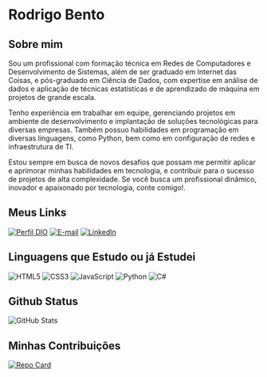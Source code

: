 # Rodrigo Bento
## Sobre mim
 Sou um profissional com formação técnica em Redes de Computadores e Desenvolvimento de Sistemas, além de ser graduado em Internet das Coisas, e pós-graduado em Ciência de Dados, com expertise em análise de dados e aplicação de técnicas estatísticas e de aprendizado de máquina em projetos de grande escala.

Tenho experiência em trabalhar em equipe, gerenciando projetos em ambiente de desenvolvimento e implantação de soluções tecnológicas para diversas empresas. Também possuo habilidades em programação em diversas linguagens, como Python, bem como em configuração de redes e infraestrutura de TI.

Estou sempre em busca de novos desafios que possam me permitir aplicar e aprimorar minhas habilidades em tecnologia, e contribuir para o sucesso de projetos de alta complexidade. Se você busca um profissional dinâmico, inovador e apaixonado por tecnologia, conte comigo!.

## Meus Links

[![Perfil DIO](https://img.shields.io/badge/-Meu%20Perfil%20na%20DIO-30A3DC?style=for-the-badge)](https://github.com/RCBento)
[![E-mail](https://img.shields.io/badge/-Email-000?style=for-the-badge&logo=microsoft-outlook&logoColor=E94D5F)](mailto:rodrigo.c.bento@outlook.com)
[![LinkedIn](https://img.shields.io/badge/-LinkedIn-000?style=for-the-badge&logo=linkedin&logoColor=30A3DC)](https://www.linkedin.com/in/rodrigo-bento-955927118/)

## Linguagens que Estudo ou já Estudei
![HTML5](https://img.shields.io/badge/HTML5-E34F26?style=for-the-badge&logo=html5&logoColor=white)
![CSS3](https://img.shields.io/badge/CSS3-1572B6?style=for-the-badge&logo=css3&logoColor=white)
![JavaScript](https://img.shields.io/badge/JavaScript-F7DF1E?style=for-the-badge&logo=javascript&logoColor=black)
![Python](https://img.shields.io/badge/python-3670A0?style=for-the-badge&logo=python&logoColor=ffdd54)
![C#](https://img.shields.io/badge/C%23-239120?style=for-the-badge&logo=c-sharp&logoColor=white)

## Github Status
![GitHub Stats](https://github-readme-stats.vercel.app/api?username=RCBento&theme=transparent&bg_color=000&border_color=30A3DC&show_icons=true&icon_color=30A3DC&title_color=30A3DC&text_color=FFF)

## Minhas Contribuições
[![Repo Card](https://github-readme-stats.vercel.app/api/pin/?username=RCBento&repo=dio-lab-open-source&bg_color=000&border_color=30A3DC&show_icons=true&icon_color=30A3DC&title_color=30A3DC&text_color=FFF)](https://github.com/AnaCarol21/dio-lab-open-source)
